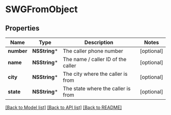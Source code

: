 # SWGFromObject

## Properties
Name | Type | Description | Notes
------------ | ------------- | ------------- | -------------
**number** | **NSString*** | The caller phone number | [optional] 
**name** | **NSString*** | The name / caller ID of the caller | [optional] 
**city** | **NSString*** | The city where the caller is from | [optional] 
**state** | **NSString*** | The state where the caller is from | [optional] 

[[Back to Model list]](../README.md#documentation-for-models) [[Back to API list]](../README.md#documentation-for-api-endpoints) [[Back to README]](../README.md)


